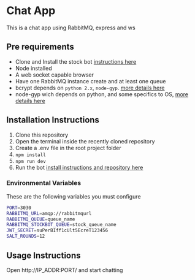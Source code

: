 # Chat App
This is a chat app using RabbitMQ, express and ws

## Pre requirements

- Clone and Install the stock bot [instructions here](https://github.com/guitartsword/chat-stock-bot)
- Node installed
- A web socket capable browser
- Have one RabbitMQ instance create and at least one queue
- bcrypt depends on `python 2.x`, `node-gyp`. [more details here](https://github.com/kelektiv/node.bcrypt.js)
- node-gyp wich depends on python, and some specifics to OS, [more details here](https://github.com/nodejs/node-gyp)


## Installation Instructions

1. Clone this repository
2. Open the terminal inside the recently cloned repository
3. Create a .env file in the root project folder
4. `npm install`
5. `npm run dev`
6. Run the bot [install instructions and repository here](https://github.com/guitartsword/chat-stock-bot)

### Environmental Variables

These are the following variables you must configure

```sh
PORT=3030
RABBITMQ_URL=amqp://rabbitmqurl
RABBITMQ_QUEUE=queue_name
RABBITMQ_STOCKBOT_QUEUE=stock_queue_name
JWT_SECRET=suPerBIff1cUlt5EcreT123456
SALT_ROUNDS=12
```

## Usage Instructions

Open http://IP_ADDR:PORT/ and start chatting
